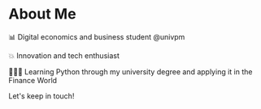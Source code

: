 # About Me
📊 Digital economics and business student @univpm

💥 Innovation and tech enthusiast

👨🏻‍💻 Learning Python through my university degree and applying it in the Finance World

Let's keep in touch!
